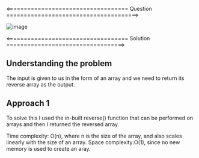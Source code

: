 <=================================== Question ======================================>

![image](https://github.com/RohanDaliyet/DS-Practice/assets/124288081/fadc1b18-9d5e-46ac-bba8-78c433cd0952)


<=================================== Solution ==================================>

## Understanding the problem  

The input is given to us in the form of an array and we need to return its reverse array as the output.

## Approach 1

To solve this I used the in-built reverse() function that can be performed on arrays and then I returned the reversed array.

Time complexity: O(n), where n is the size of the array, and also scales linearly with the size of an array.
Space complexity:O(1), since no new memory is used to create an aray.
